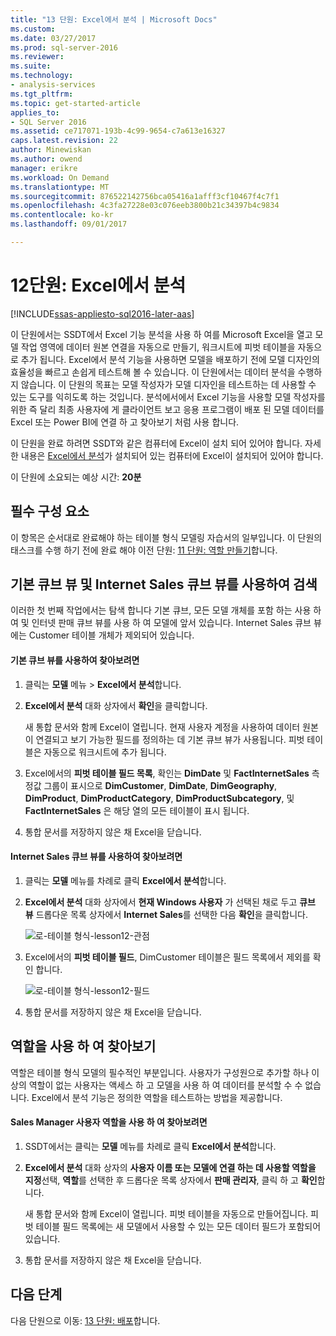 ```yaml
---
title: "13 단원: Excel에서 분석 | Microsoft Docs"
ms.custom: 
ms.date: 03/27/2017
ms.prod: sql-server-2016
ms.reviewer: 
ms.suite: 
ms.technology:
- analysis-services
ms.tgt_pltfrm: 
ms.topic: get-started-article
applies_to:
- SQL Server 2016
ms.assetid: ce717071-193b-4c99-9654-c7a613e16327
caps.latest.revision: 22
author: Minewiskan
ms.author: owend
manager: erikre
ms.workload: On Demand
ms.translationtype: MT
ms.sourcegitcommit: 876522142756bca05416a1afff3cf10467f4c7f1
ms.openlocfilehash: 4c3fa27228e03c076eeb3800b21c34397b4c9834
ms.contentlocale: ko-kr
ms.lasthandoff: 09/01/2017

---
```

# <a name="lesson-12-analyze-in-excel"></a>12단원: Excel에서 분석
[!INCLUDE[ssas-appliesto-sql2016-later-aas](../includes/ssas-appliesto-sql2016-later-aas.md)]

이 단원에서는 SSDT에서 Excel 기능 분석을 사용 하 여를 Microsoft Excel을 열고 모델 작업 영역에 데이터 원본 연결을 자동으로 만들기, 워크시트에 피벗 테이블을 자동으로 추가 됩니다. Excel에서 분석 기능을 사용하면 모델을 배포하기 전에 모델 디자인의 효율성을 빠르고 손쉽게 테스트해 볼 수 있습니다. 이 단원에서는 데이터 분석을 수행하지 않습니다. 이 단원의 목표는 모델 작성자가 모델 디자인을 테스트하는 데 사용할 수 있는 도구를 익히도록 하는 것입니다. 분석에서에서 Excel 기능을 사용할 모델 작성자를 위한 즉 달리 최종 사용자에 게 클라이언트 보고 응용 프로그램이 배포 된 모델 데이터를 Excel 또는 Power BI에 연결 하 고 찾아보기 처럼 사용 합니다.  
  
이 단원을 완료 하려면 SSDT와 같은 컴퓨터에 Excel이 설치 되어 있어야 합니다. 자세한 내용은 [Excel에서 분석](../analysis-services/tabular-models/analyze-in-excel-ssas-tabular.md)가 설치되어 있는 컴퓨터에 Excel이 설치되어 있어야 합니다.  
  
이 단원에 소요되는 예상 시간: **20분**  
  
## <a name="prerequisites"></a>필수 구성 요소  
이 항목은 순서대로 완료해야 하는 테이블 형식 모델링 자습서의 일부입니다. 이 단원의 태스크를 수행 하기 전에 완료 해야 이전 단원: [11 단원: 역할 만들기](../analysis-services/lesson-11-create-roles.md)합니다.  
  
## <a name="browse-using-the-default-and-internet-sales-perspectives"></a>기본 큐브 뷰 및 Internet Sales 큐브 뷰를 사용하여 검색  
이러한 첫 번째 작업에서는 탐색 합니다 기본 큐브, 모든 모델 개체를 포함 하는 사용 하 여 및 인터넷 판매 큐브 뷰를 사용 하 여 모델에 앞서 있습니다. Internet Sales 큐브 뷰에는 Customer 테이블 개체가 제외되어 있습니다.  
  
#### <a name="to-browse-by-using-the-default-perspective"></a>기본 큐브 뷰를 사용하여 찾아보려면  
  
1.  클릭는 **모델** 메뉴 > **Excel에서 분석**합니다.  
  
2.  **Excel에서 분석** 대화 상자에서 **확인**을 클릭합니다.  
  
    새 통합 문서와 함께 Excel이 열립니다. 현재 사용자 계정을 사용하여 데이터 원본이 연결되고 보기 가능한 필드를 정의하는 데 기본 큐브 뷰가 사용됩니다. 피벗 테이블은 자동으로 워크시트에 추가 됩니다.  
  
3.  Excel에서의 **피벗 테이블 필드 목록**, 확인는 **DimDate** 및 **FactInternetSales** 측정값 그룹이 표시으로 **DimCustomer**, **DimDate**, **DimGeography**, **DimProduct**, **DimProductCategory**,  **DimProductSubcategory**, 및 **FactInternetSales** 은 해당 열의 모든 테이블이 표시 됩니다.  
  
4.  통합 문서를 저장하지 않은 채 Excel을 닫습니다.  
  
#### <a name="to-browse-by-using-the-internet-sales-perspective"></a>Internet Sales 큐브 뷰를 사용하여 찾아보려면  
  
1.  클릭는 **모델** 메뉴를 차례로 클릭 **Excel에서 분석**합니다.  
  
2.  **Excel에서 분석** 대화 상자에서 **현재 Windows 사용자** 가 선택된 채로 두고 **큐브 뷰** 드롭다운 목록 상자에서 **Internet Sales**를 선택한 다음 **확인**을 클릭합니다. 
    
    ![로-테이블 형식-lesson12-관점](../analysis-services/media/as-tabular-lesson12-perspective.png)
    
3.  Excel에서의 **피벗 테이블 필드**, DimCustomer 테이블은 필드 목록에서 제외를 확인 합니다.  
    
    ![로-테이블 형식-lesson12-필드](../analysis-services/media/as-tabular-lesson12-fields.png)
    
4.  통합 문서를 저장하지 않은 채 Excel을 닫습니다.  
  
## <a name="browse-by-using-roles"></a>역할을 사용 하 여 찾아보기  
역할은 테이블 형식 모델의 필수적인 부분입니다. 사용자가 구성원으로 추가할 하나 이상의 역할이 없는 사용자는 액세스 하 고 모델을 사용 하 여 데이터를 분석할 수 수 없습니다. Excel에서 분석 기능은 정의한 역할을 테스트하는 방법을 제공합니다.  
  
#### <a name="to-browse-by-using-the-sales-manager-user-role"></a>Sales Manager 사용자 역할을 사용 하 여 찾아보려면  
  
1.  SSDT에서는 클릭는 **모델** 메뉴를 차례로 클릭 **Excel에서 분석**합니다.  
  
2.  **Excel에서 분석** 대화 상자의 **사용자 이름 또는 모델에 연결 하는 데 사용할 역할을 지정**선택, **역할**를 선택한 후 드롭다운 목록 상자에서 **판매 관리자**, 클릭 하 고 **확인**합니다.  
  
    새 통합 문서와 함께 Excel이 열립니다. 피벗 테이블을 자동으로 만들어집니다. 피벗 테이블 필드 목록에는 새 모델에서 사용할 수 있는 모든 데이터 필드가 포함되어 있습니다.  
      
3.  통합 문서를 저장하지 않은 채 Excel을 닫습니다.  
  
## <a name="whats-next"></a>다음 단계
다음 단원으로 이동: [13 단원: 배포](../analysis-services/lesson-13-deploy.md)합니다.

  
  
  

